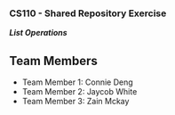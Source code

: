 
### CS110 - Shared Repository Exercise

***List Operations***

## Team Members

* Team Member 1: Connie Deng 
* Team Member 2: Jaycob White
* Team Member 3: Zain Mckay
